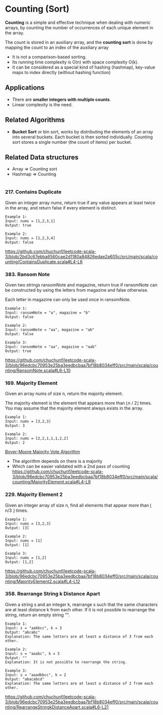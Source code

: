 # Counting (Sort)
**Counting** is a simple and effective technique when dealing with numeric arrays,
by counting the number of occurrences of each unique element in the array.

The count is stored in an auxiliary array, and the **counting sort** is done by mapping the count to an index of the auxiliary array

- It is not a comparison-based sorting.
- Its running time complexity is O(n) with space complexity O(k).
- It can be considered as a special kind of hashing (hashmap), key-value maps to index directly (without hashing function)

## Applications
- There are **smaller integers with multiple counts**.
- Linear complexity is the need.

## Related Algorithms
- **Bucket Sort** or bin sort, works by distributing the elements of an array into several buckets.
  Each bucket is then sorted individually. Counting sort stores a single number (the count of items) per bucket.

## Related Data structures
- Array => Counting sort
- Hashmap => Counting
<br><br>

### 217. Contains Duplicate
Given an integer array nums, return true if any value appears at least twice in the array, and return false if every element is distinct.
```
Example 1:
Input: nums = [1,2,3,1]
Output: true

Example 2:
Input: nums = [1,2,3,4]
Output: false
```
https://github.com/chuchunf/leetcode-scala-3/blob/2bd3c67ebba6560cae2d1180a84826edae2a605c/src/main/scala/counting/ContainsDuplicate.scala#L4-L6

### 383. Ransom Note
Given two strings ransomNote and magazine, return true if ransomNote can be constructed by using the letters from magazine and false otherwise.

Each letter in magazine can only be used once in ransomNote.
```
Example 1:
Input: ransomNote = "a", magazine = "b"
Output: false

Example 2:
Input: ransomNote = "aa", magazine = "ab"
Output: false

Example 3:
Input: ransomNote = "aa", magazine = "aab"
Output: true
```
https://github.com/chuchunf/leetcode-scala-3/blob/96edcbc70953e25ba3eedbcbaa7bf18b8034eff0/src/main/scala/counting/RansomNote.scala#L6-L10

### 169. Majority Element
Given an array nums of size n, return the majority element.

The majority element is the element that appears more than ⌊n / 2⌋ times. You may assume that the majority element always exists in the array.
```
Example 1:
Input: nums = [3,2,3]
Output: 3

Example 2:
Input: nums = [2,2,1,1,1,2,2]
Output: 2
```
[Boyer-Moore Majority Vote Algorithm](http://www.cs.utexas.edu/~moore/best-ideas/mjrty/)
* The algorithm depends on there is a majority
* Which can be easier validated with a 2nd pass of counting
  https://github.com/chuchunf/leetcode-scala-3/blob/96edcbc70953e25ba3eedbcbaa7bf18b8034eff0/src/main/scala/counting/MajorityElement.scala#L4-L9

### 229. Majority Element 2
Given an integer array of size n, find all elements that appear more than ⌊ n/3 ⌋ times.
```
Example 1:
Input: nums = [3,2,3]
Output: [3]

Example 2:
Input: nums = [1]
Output: [1]

Example 3:
Input: nums = [1,2]
Output: [1,2]
```
https://github.com/chuchunf/leetcode-scala-3/blob/96edcbc70953e25ba3eedbcbaa7bf18b8034eff0/src/main/scala/counting/MajorityElement2.scala#L4-L12

### 358. Rearrange String k Distance Apart
Given a string s and an integer k, rearrange s such that the same characters are at least distance k from each other. If it is not possible to rearrange the string, return an empty string "".
```
Example 1:
Input: s = "aabbcc", k = 3
Output: "abcabc"
Explanation: The same letters are at least a distance of 3 from each other.

Example 2:
Input: s = "aaabc", k = 3
Output: ""
Explanation: It is not possible to rearrange the string.

Example 3:
Input: s = "aaadbbcc", k = 2
Output: "abacabcd"
Explanation: The same letters are at least a distance of 2 from each other.
```
https://github.com/chuchunf/leetcode-scala-3/blob/96edcbc70953e25ba3eedbcbaa7bf18b8034eff0/src/main/scala/counting/RearrangeStringkDistanceApart.scala#L6-L21

